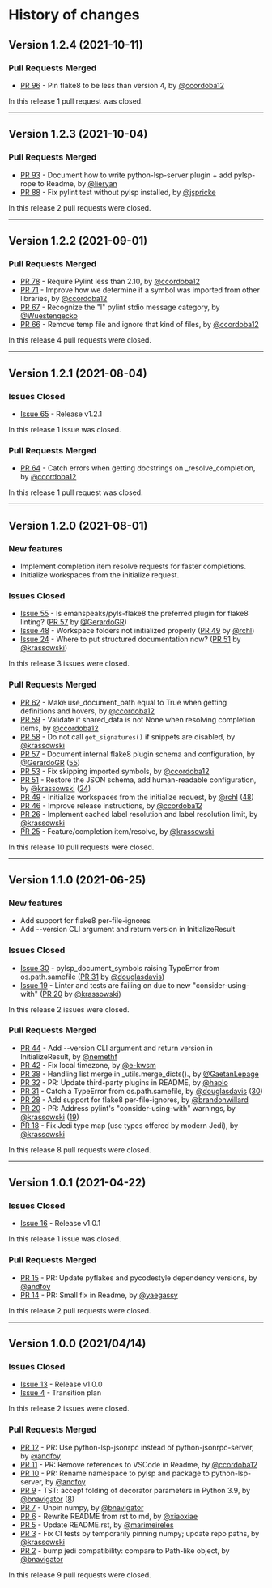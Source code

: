 # History of changes

## Version 1.2.4 (2021-10-11)

### Pull Requests Merged

* [PR 96](https://github.com/python-lsp/python-lsp-server/pull/96) - Pin flake8 to be less than version 4, by [@ccordoba12](https://github.com/ccordoba12)

In this release 1 pull request was closed.

----

## Version 1.2.3 (2021-10-04)

### Pull Requests Merged

* [PR 93](https://github.com/python-lsp/python-lsp-server/pull/93) - Document how to write python-lsp-server plugin + add pylsp-rope to Readme, by [@lieryan](https://github.com/lieryan)
* [PR 88](https://github.com/python-lsp/python-lsp-server/pull/88) - Fix pylint test without pylsp installed, by [@jspricke](https://github.com/jspricke)

In this release 2 pull requests were closed.

----

## Version 1.2.2 (2021-09-01)

### Pull Requests Merged

* [PR 78](https://github.com/python-lsp/python-lsp-server/pull/78) - Require Pylint less than 2.10, by [@ccordoba12](https://github.com/ccordoba12)
* [PR 71](https://github.com/python-lsp/python-lsp-server/pull/71) - Improve how we determine if a symbol was imported from other libraries, by [@ccordoba12](https://github.com/ccordoba12)
* [PR 67](https://github.com/python-lsp/python-lsp-server/pull/67) - Recognize the "I" pylint stdio message category, by [@Wuestengecko](https://github.com/Wuestengecko)
* [PR 66](https://github.com/python-lsp/python-lsp-server/pull/66) - Remove temp file and ignore that kind of files, by [@ccordoba12](https://github.com/ccordoba12)

In this release 4 pull requests were closed.

----

## Version 1.2.1 (2021-08-04)

### Issues Closed

* [Issue 65](https://github.com/python-lsp/python-lsp-server/issues/65) - Release v1.2.1

In this release 1 issue was closed.

### Pull Requests Merged

* [PR 64](https://github.com/python-lsp/python-lsp-server/pull/64) - Catch errors when getting docstrings on _resolve_completion, by [@ccordoba12](https://github.com/ccordoba12)

In this release 1 pull request was closed.

----

## Version 1.2.0 (2021-08-01)

### New features

* Implement completion item resolve requests for faster completions.
* Initialize workspaces from the initialize request.

### Issues Closed

* [Issue 55](https://github.com/python-lsp/python-lsp-server/issues/55) - Is emanspeaks/pyls-flake8 the preferred plugin for flake8 linting? ([PR 57](https://github.com/python-lsp/python-lsp-server/pull/57) by [@GerardoGR](https://github.com/GerardoGR))
* [Issue 48](https://github.com/python-lsp/python-lsp-server/issues/48) - Workspace folders not initialized properly ([PR 49](https://github.com/python-lsp/python-lsp-server/pull/49) by [@rchl](https://github.com/rchl))
* [Issue 24](https://github.com/python-lsp/python-lsp-server/issues/24) - Where to put structured documentation now? ([PR 51](https://github.com/python-lsp/python-lsp-server/pull/51) by [@krassowski](https://github.com/krassowski))

In this release 3 issues were closed.

### Pull Requests Merged

* [PR 62](https://github.com/python-lsp/python-lsp-server/pull/62) - Make use_document_path equal to True when getting definitions and hovers, by [@ccordoba12](https://github.com/ccordoba12)
* [PR 59](https://github.com/python-lsp/python-lsp-server/pull/59) - Validate if shared_data is not None when resolving completion items, by [@ccordoba12](https://github.com/ccordoba12)
* [PR 58](https://github.com/python-lsp/python-lsp-server/pull/58) - Do not call `get_signatures()` if snippets are disabled, by [@krassowski](https://github.com/krassowski)
* [PR 57](https://github.com/python-lsp/python-lsp-server/pull/57) - Document internal flake8 plugin schema and configuration, by [@GerardoGR](https://github.com/GerardoGR) ([55](https://github.com/python-lsp/python-lsp-server/issues/55))
* [PR 53](https://github.com/python-lsp/python-lsp-server/pull/53) - Fix skipping imported symbols, by [@ccordoba12](https://github.com/ccordoba12)
* [PR 51](https://github.com/python-lsp/python-lsp-server/pull/51) - Restore the JSON schema, add human-readable configuration, by [@krassowski](https://github.com/krassowski) ([24](https://github.com/python-lsp/python-lsp-server/issues/24))
* [PR 49](https://github.com/python-lsp/python-lsp-server/pull/49) - Initialize workspaces from the initialize request, by [@rchl](https://github.com/rchl) ([48](https://github.com/python-lsp/python-lsp-server/issues/48))
* [PR 46](https://github.com/python-lsp/python-lsp-server/pull/46) - Improve release instructions, by [@ccordoba12](https://github.com/ccordoba12)
* [PR 26](https://github.com/python-lsp/python-lsp-server/pull/26) - Implement cached label resolution and label resolution limit, by [@krassowski](https://github.com/krassowski)
* [PR 25](https://github.com/python-lsp/python-lsp-server/pull/25) - Feature/completion item/resolve, by [@krassowski](https://github.com/krassowski)

In this release 10 pull requests were closed.

----

## Version 1.1.0 (2021-06-25)

### New features

* Add support for flake8 per-file-ignores
* Add --version CLI argument and return version in InitializeResult

### Issues Closed

* [Issue 30](https://github.com/python-lsp/python-lsp-server/issues/30) - pylsp_document_symbols raising TypeError from os.path.samefile ([PR 31](https://github.com/python-lsp/python-lsp-server/pull/31) by [@douglasdavis](https://github.com/douglasdavis))
* [Issue 19](https://github.com/python-lsp/python-lsp-server/issues/19) - Linter and tests are failing on due to new "consider-using-with" ([PR 20](https://github.com/python-lsp/python-lsp-server/pull/20) by [@krassowski](https://github.com/krassowski))

In this release 2 issues were closed.

### Pull Requests Merged

* [PR 44](https://github.com/python-lsp/python-lsp-server/pull/44) - Add --version CLI argument and return version in InitializeResult, by [@nemethf](https://github.com/nemethf)
* [PR 42](https://github.com/python-lsp/python-lsp-server/pull/42) - Fix local timezone, by [@e-kwsm](https://github.com/e-kwsm)
* [PR 38](https://github.com/python-lsp/python-lsp-server/pull/38) - Handling list merge in _utils.merge_dicts()., by [@GaetanLepage](https://github.com/GaetanLepage)
* [PR 32](https://github.com/python-lsp/python-lsp-server/pull/32) - PR: Update third-party plugins in README, by [@haplo](https://github.com/haplo)
* [PR 31](https://github.com/python-lsp/python-lsp-server/pull/31) - Catch a TypeError from os.path.samefile, by [@douglasdavis](https://github.com/douglasdavis) ([30](https://github.com/python-lsp/python-lsp-server/issues/30))
* [PR 28](https://github.com/python-lsp/python-lsp-server/pull/28) - Add support for flake8 per-file-ignores, by [@brandonwillard](https://github.com/brandonwillard)
* [PR 20](https://github.com/python-lsp/python-lsp-server/pull/20) - PR: Address pylint's "consider-using-with" warnings, by [@krassowski](https://github.com/krassowski) ([19](https://github.com/python-lsp/python-lsp-server/issues/19))
* [PR 18](https://github.com/python-lsp/python-lsp-server/pull/18) - Fix Jedi type map (use types offered by modern Jedi), by [@krassowski](https://github.com/krassowski)

In this release 8 pull requests were closed.

----

## Version 1.0.1 (2021-04-22)

### Issues Closed

* [Issue 16](https://github.com/python-lsp/python-lsp-server/issues/16) - Release v1.0.1

In this release 1 issue was closed.

### Pull Requests Merged

* [PR 15](https://github.com/python-lsp/python-lsp-server/pull/15) - PR: Update pyflakes and pycodestyle dependency versions, by [@andfoy](https://github.com/andfoy)
* [PR 14](https://github.com/python-lsp/python-lsp-server/pull/14) - PR: Small fix in Readme, by [@yaegassy](https://github.com/yaegassy)

In this release 2 pull requests were closed.

----

## Version 1.0.0 (2021/04/14)

### Issues Closed

* [Issue 13](https://github.com/python-lsp/python-lsp-server/issues/13) - Release v1.0.0
* [Issue 4](https://github.com/python-lsp/python-lsp-server/issues/4) - Transition plan

In this release 2 issues were closed.

### Pull Requests Merged

* [PR 12](https://github.com/python-lsp/python-lsp-server/pull/12) - PR: Use python-lsp-jsonrpc instead of python-jsonrpc-server, by [@andfoy](https://github.com/andfoy)
* [PR 11](https://github.com/python-lsp/python-lsp-server/pull/11) - PR: Remove references to VSCode in Readme, by [@ccordoba12](https://github.com/ccordoba12)
* [PR 10](https://github.com/python-lsp/python-lsp-server/pull/10) - PR: Rename namespace to pylsp and package to python-lsp-server, by [@andfoy](https://github.com/andfoy)
* [PR 9](https://github.com/python-lsp/python-lsp-server/pull/9) - TST: accept folding of decorator parameters in Python 3.9, by [@bnavigator](https://github.com/bnavigator) ([8](https://github.com/python-lsp/python-lsp-server/issues/8))
* [PR 7](https://github.com/python-lsp/python-lsp-server/pull/7) - Unpin numpy, by [@bnavigator](https://github.com/bnavigator)
* [PR 6](https://github.com/python-lsp/python-lsp-server/pull/6) - Rewrite README from rst to md, by [@xiaoxiae](https://github.com/xiaoxiae)
* [PR 5](https://github.com/python-lsp/python-lsp-server/pull/5) - Update README.rst, by [@marimeireles](https://github.com/marimeireles)
* [PR 3](https://github.com/python-lsp/python-lsp-server/pull/3) - Fix CI tests by temporarily pinning numpy; update repo paths, by [@krassowski](https://github.com/krassowski)
* [PR 2](https://github.com/python-lsp/python-lsp-server/pull/2) - bump jedi compatibility: compare to Path-like object, by [@bnavigator](https://github.com/bnavigator)

In this release 9 pull requests were closed.
